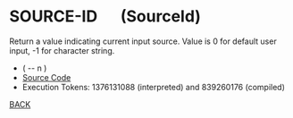# SOURCE-ID &emsp; (SourceId)
Return a value indicating current input source. Value is 0 for default user input, -1 for character string.
* ( -- n )
* [Source Code](../words/core_ext/SourceId.cs)
* Execution Tokens: 1376131088 (interpreted) and 839260176 (compiled)


[BACK](builtins.md#SourceId)

